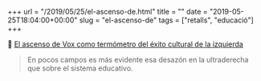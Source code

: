 +++
url = "/2019/05/25/el-ascenso-de.html"
title = ""
date = "2019-05-25T18:04:00+00:00"
slug = "el-ascenso-de"
tags = ["retalls", "educació"]
+++

📎 [El ascenso de Vox como termómetro del éxito cultural de la izquierda](https://www.eldiario.es/politica/Vox-Monasterio-elecciones_0_902559900.html)

 > En pocos campos es más evidente esa desazón en la ultraderecha que sobre el sistema educativo.

